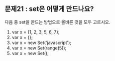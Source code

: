 ## 문제21 : set은 어떻게 만드나요?

다음 중 set을 만드는 방법으로 올바른 것을 모두 고르시오.

1.  var x = {1, 2, 3, 5, 6, 7};
2.  var x = {};
3.  var x = new Set('javascript');
4.  var x = new Set(range(5));
5.  var x = new Set();
